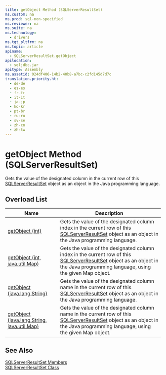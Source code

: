 ```yaml
---
title: getObject Method (SQLServerResultSet)
ms.custom: na
ms.prod: sql-non-specified
ms.reviewer: na
ms.suite: na
ms.technology: 
  - drivers
ms.tgt_pltfrm: na
ms.topic: article
apiname: 
  - SQLServerResultSet.getObject
apilocation: 
  - sqljdbc.jar
apitype: Assembly
ms.assetid: 924df406-14b2-40b8-a7bc-c2fd145d7d7c
translation.priority.ht: 
  - de-de
  - es-es
  - fr-fr
  - it-it
  - ja-jp
  - ko-kr
  - pt-br
  - ru-ru
  - sv-se
  - zh-cn
  - zh-tw
---
```

# getObject Method (SQLServerResultSet)
  Gets the value of the designated column in the current row of this [SQLServerResultSet](../content/SQLServerResultSet-Class.md) object as an object in the Java programming language.  
  
## Overload List  
  
|Name|Description|  
|----------|-----------------|  
|[getObject \(int\)](../content/getObject-Method--int---SQLServerResultSet-.md)|Gets the value of the designated column index in the current row of this [SQLServerResultSet](../content/SQLServerResultSet-Class.md) object as an object in the Java programming language.|  
|[getObject \(int, java.util.Map\)](../content/getObject-Method--int--java.util.Map---SQLServerResultSet-.md)|Gets the value of the designated column index in the current row of this [SQLServerResultSet](../content/SQLServerResultSet-Class.md) object as an object in the Java programming language, using the given Map object.|  
|[getObject \(java.lang.String\)](../content/getObject-Method--java.lang.String---SQLServerResultSet-.md)|Gets the value of the designated column name in the current row of this [SQLServerResultSet](../content/SQLServerResultSet-Class.md) object as an object in the Java programming language.|  
|[getObject \(java.lang.String, java.util.Map\)](../content/getObject-Method--java.lang.String--java.util.Map---SQLServerResultSet-.md)|Gets the value of the designated column name in the current row of this [SQLServerResultSet](../content/SQLServerResultSet-Class.md) object as an object in the Java programming language, using the given Map object.|  
  
## See Also  
 [SQLServerResultSet Members](../content/SQLServerResultSet-Members.md)   
 [SQLServerResultSet Class](../content/SQLServerResultSet-Class.md)  
  
  